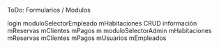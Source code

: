 ToDo:
Formularios / Modulos

login
    moduloSelectorEmpleado
        mHabitaciones
            CRUD información
        mReservas
        mClientes
        mPagos
        m
    moduloSelectorAdmin
        mHabitaciones
        mReservas
        mClientes
        mPagos
        mUsuarios
        mEmpleados
